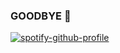 ### GOODBYE 👋
[![spotify-github-profile](https://spotify-github-profile.vercel.app/api/view?uid=xj9qh7idao6wmsymzakf0mvey&cover_image=true&theme=natemoo-re&show_offline=false&background_color=000000&bar_color=0000ff&bar_color_cover=false)](https://github.com/kittinan/spotify-github-profile)
